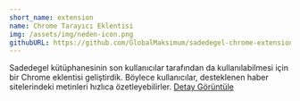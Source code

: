 ```yaml
---
short_name: extension
name: Chrome Tarayıcı Eklentisi
img: /assets/img/neden-icon.png
githubURL: https://github.com/GlobalMaksimum/sadedegel-chrome-extension
---
```


Sadedegel kütüphanesinin son kullanıcılar tarafından da kullanılabilmesi için bir Chrome eklentisi geliştirdik. Böylece kullanıcılar, desteklenen haber sitelerindeki metinleri hızlıca özetleyebilirler.
<a href="/details/#ChromeEklentisi" class="big-dot angle">
<span class="item-detail-text">Detay Görüntüle </span>
<i class="fas fa-angle-right"></i>
</a>
